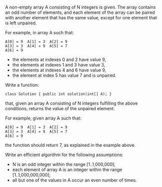 A non-empty array A consisting of N integers is given. The array contains an odd number of elements, and each element of the array can be paired with another element that has the same value, except for one element that is left unpaired.

For example, in array A such that:

    A[0] = 9  A[1] = 3  A[2] = 9
    A[3] = 3  A[4] = 9  A[5] = 7
    A[6] = 9
  
<ul>
    <li>the elements at indexes 0 and 2 have value 9,</li>
    <li>the elements at indexes 1 and 3 have value 3,</li>
    <li>the elements at indexes 4 and 6 have value 9,</li>
    <li>the element at index 5 has value 7 and is unpaired.</li>
</ul>

Write a function:

    class Solution { public int solution(int[] A); }

that, given an array A consisting of N integers fulfilling the above conditions, returns the value of the unpaired element.

For example, given array A such that:

    A[0] = 9  A[1] = 3  A[2] = 9
    A[3] = 3  A[4] = 9  A[5] = 7
    A[6] = 9

the function should return 7, as explained in the example above.

Write an efficient algorithm for the following assumptions:

<ul>
    <li>N is an odd integer within the range [1..1,000,000];</li>
    <li>each element of array A is an integer within the range [1..1,000,000,000];</li>
    <li>all but one of the values in A occur an even number of times.</li>
</ul>
